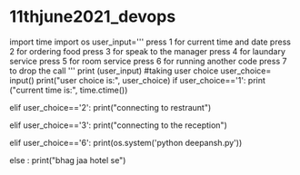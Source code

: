 # 11thjune2021_devops
import time
import os
user_input='''
press 1 for current time and date
press 2 for ordering food
press 3 for speak to the manager
press 4 for laundary service
press 5 for room service
press 6 for running another code
press 7 to drop the call
'''
print (user_input)
#taking user choice
user_choice= input()
print("user choice is:", user_choice)
if user_choice=='1':
    print ("current time is:", time.ctime())

elif user_choice=='2':
    print("connecting to restraunt")

elif user_choice=='3':
    print("connecting to the reception")

elif user_choice=='6':
    print(os.system('python deepansh.py'))

else :
    print("bhag jaa hotel se") 
